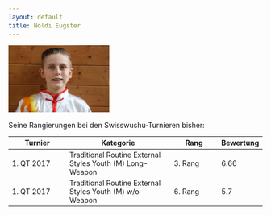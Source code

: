 ```yaml
---
layout: default
title: Noldi Eugster
---
```


<img class="ifloat-left" src="/images/noldi-eugster.jpg" alt="Noldi Eugster" width="200px">


Seine Rangierungen bei den Swisswushu-Turnieren bisher:
<table> 
	<thead> 
		<tr> 
			<th width="100">Turnier</th> 
			<th>Kategorie</th> 
			<th width="80">Rang</th> 
			<th width="50">Bewertung</th> 
		</tr> 
	</thead> 
	<tbody> 
		<tr> 
			<td>1. QT 2017</td> 
			<td>Traditional Routine External Styles Youth (M) Long-Weapon </td> 
			<td>3. Rang</td> 
			<td>6.66</td> 
		</tr> 
		<tr> 
			<td>1. QT 2017</td> 
			<td>Traditional Routine External Styles Youth (M) w/o Weapon</td> 
			<td>6. Rang</td> 
			<td>5.7</td> 
		</tr> 
	</tbody>
</table>